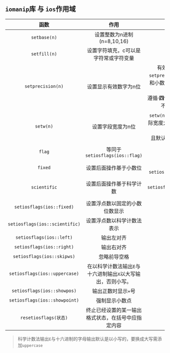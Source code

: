 ## `iomanip`库 与 `ios`作用域

| 函数                                   | 作用                                      | 注意⚠️                                                                                   |
| :------------------------: | :---------------------------: | :--------------------------: |
|`setbase(n)`|	设置整数为n进制(n=8,10,16)
|`setfill(n)`|	设置字符填充，c可以是字符常或字符变量
|`setprecision(n)`|	 设置显示有效数字为n位 |有效位数默认是`6`位，即`setprecision(6)`，小数点前面和小数点后面加起来的位数为`6`个有效数字<br/>遵循·**四舍六入五成双**的原则，而不是四舍五入的原则
|`setw(n)`|	 设置字段宽度为n位|`setw(n)`设置宽度，若是数值实际宽度大于被设置的，则`setw`函数此时失效。<br/> 且默认是用空格从左至右补全
|||
|`flag`| 等同于`setiosflags(ios::flag)`| 
|`fixed`|  设置后面操作基于小数位 | 与提前设置`setiosflags(ios::fixed)`一样|
|`scientific`| 设置后面操作基于科学计数|与提前设置`setiosflags(ios::scientific)`一样|
|`setiosflags(ios::fixed)`|	 设置浮点数以固定的小数位数显示
|`setiosflags(ios::scientific)`|  	 设置浮点数以科学计数法表示
|`setiosflags(ios::left)`|	 输出左对齐
|`setiosflags(ios::right)`|	 输出右对齐
|`setiosflags(ios::skipws)`|	 忽略前导空格
|`setiosflags(ios::uppercase)`|	 在以科学计数法输出`E`与十六进制输出`X`以大写输出，否则小写。
|`setiosflags(ios::showpos)`|	 输出正数时显示`+`号
|`setiosflags(ios::showpoint)`|	 强制显示小数点
|`resetiosflags(状态)`| 	终止已经设置的某一输出格式状态，在括号中应指定内容



>科学计数法输出`E`与十六进制的字母输出默认是以小写的，要换成大写需添加`uppercase`


